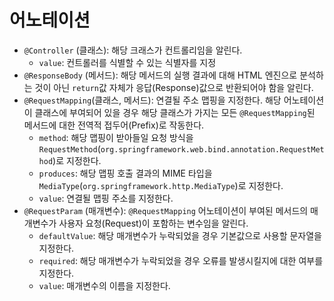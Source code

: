 # 어노테이션
- `@Controller` (클래스): 해당 크래스가 컨트롤리임을 알린다.
  - `value`: 컨트롤러를 식별할 수 있는 식별자를 지정
- `@ResponseBody` (메서드): 해당 메서드의 실행 결과에 대해 HTML 엔진으로 분석하는 것이 아닌 `return`값 자체가 응답(Response)값으로 반환되어야 함을 알린다.
- `@RequestMapping`(클래스, 메서드): 연결될 주소 맵핑을 지정한다. 해당 어노테이션이 클래스에 부여되어 있을 경우 해당 클래스가 가지는 모든 `@RequestMapping`된 메서드에 대한 전역적 접두어(Prefix)로 작동한다.
  - `method`: 해당 맵핑이 받아들일 요청 방식을 `RequestMethod`(`org.springframework.web.bind.annotation.RequestMethod`)로 지정한다.
  - `produces`: 해당 맵핑 호출 결과의 MIME 타입을 `MediaType`(`org.springframework.http.MediaType`)로 지정한다.
  - `value`: 연결될 맵핑 주소를 지정한다.
- `@RequestParam` (매개변수): `@RequestMapping` 어노테이션이 부여된 메서드의 매개변수가 사용자 요청(Request)이 포함하는 변수임을 알린다.
  - `defaultValue`: 해당 매개변수가 누락되었을 경우 기본값으로 사용할 문자열을 지정한다.
  - `required`: 해당 매개변수가 누락되었을 경우 오류를 발생시킬지에 대한 여부를 지정한다.
  - `value`: 매개변수의 이름을 지정한다.
